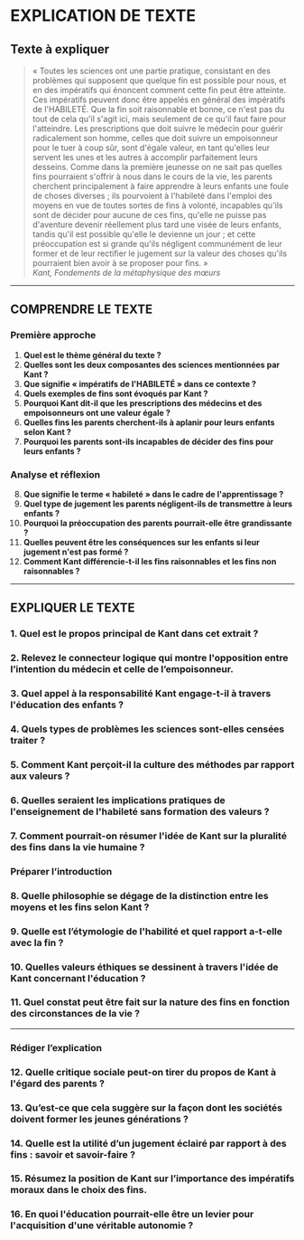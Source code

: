 # EXPLICATION DE TEXTE

## Texte à expliquer
> « Toutes les sciences ont une partie pratique, consistant en des problèmes qui supposent que quelque fin est possible pour nous, et en des impératifs qui énoncent comment cette fin peut être atteinte. Ces impératifs peuvent donc être appelés en général des impératifs de l'HABILETÉ. Que la fin soit raisonnable et bonne, ce n'est pas du tout de cela qu'il s'agit ici, mais seulement de ce qu'il faut faire pour l'atteindre. Les prescriptions que doit suivre le médecin pour guérir radicalement son homme, celles que doit suivre un empoisonneur pour le tuer à coup sûr, sont d'égale valeur, en tant qu'elles leur servent les unes et les autres à accomplir parfaitement leurs desseins. Comme dans la première jeunesse on ne sait pas quelles fins pourraient s'offrir à nous dans le cours de la vie, les parents cherchent principalement à faire apprendre à leurs enfants une foule de choses diverses ; ils pourvoient à l'habileté dans l'emploi des moyens en vue de toutes sortes de fins à volonté, incapables qu'ils sont de décider pour aucune de ces fins, qu'elle ne puisse pas d'aventure devenir réellement plus tard une visée de leurs enfants, tandis qu'il est possible qu'elle le devienne un jour ; et cette préoccupation est si grande qu'ils négligent communément de leur former et de leur rectifier le jugement sur la valeur des choses qu'ils pourraient bien avoir à se proposer pour fins. »  
> *Kant, Fondements de la métaphysique des mœurs*

---

## COMPRENDRE LE TEXTE

### Première approche

1. **Quel est le thème général du texte ?**  
2. **Quelles sont les deux composantes des sciences mentionnées par Kant ?**  
3. **Que signifie « impératifs de l'HABILETÉ » dans ce contexte ?**  
4. **Quels exemples de fins sont évoqués par Kant ?**  
5. **Pourquoi Kant dit-il que les prescriptions des médecins et des empoisonneurs ont une valeur égale ?**  
6. **Quelles fins les parents cherchent-ils à aplanir pour leurs enfants selon Kant ?**  
7. **Pourquoi les parents sont-ils incapables de décider des fins pour leurs enfants ?**  

### Analyse et réflexion

8. **Que signifie le terme « habileté » dans le cadre de l'apprentissage ?**  
9. **Quel type de jugement les parents négligent-ils de transmettre à leurs enfants ?**  
10. **Pourquoi la préoccupation des parents pourrait-elle être grandissante ?**  
11. **Quelles peuvent être les conséquences sur les enfants si leur jugement n'est pas formé ?**  
12. **Comment Kant différencie-t-il les fins raisonnables et les fins non raisonnables ?**

---

## EXPLIQUER LE TEXTE

### 1. Quel est le propos principal de Kant dans cet extrait ?  
### 2. Relevez le connecteur logique qui montre l'opposition entre l’intention du médecin et celle de l’empoisonneur.  
### 3. Quel appel à la responsabilité Kant engage-t-il à travers l'éducation des enfants ?  
### 4. Quels types de problèmes les sciences sont-elles censées traiter ?  
### 5. Comment Kant perçoit-il la culture des méthodes par rapport aux valeurs ?  
### 6. Quelles seraient les implications pratiques de l'enseignement de l'habileté sans formation des valeurs ?  
### 7. Comment pourrait-on résumer l'idée de Kant sur la pluralité des fins dans la vie humaine ?  

### Préparer l’introduction

### 8. Quelle philosophie se dégage de la distinction entre les moyens et les fins selon Kant ?  
### 9. Quelle est l’étymologie de l'habilité et quel rapport a-t-elle avec la fin ?  
### 10. Quelles valeurs éthiques se dessinent à travers l'idée de Kant concernant l'éducation ?  
### 11. Quel constat peut être fait sur la nature des fins en fonction des circonstances de la vie ?  

---

### Rédiger l’explication

### 12. Quelle critique sociale peut-on tirer du propos de Kant à l'égard des parents ?  
### 13. Qu’est-ce que cela suggère sur la façon dont les sociétés doivent former les jeunes générations ?  
### 14. Quelle est la utilité d’un jugement éclairé par rapport à des fins : savoir et savoir-faire ?  
### 15. Résumez la position de Kant sur l’importance des impératifs moraux dans le choix des fins.  
### 16. En quoi l'éducation pourrait-elle être un levier pour l'acquisition d'une véritable autonomie ?  